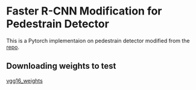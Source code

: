 # Faster R-CNN Modification for Pedestrain Detector

This is a Pytorch implementaion on pedestrain detector modified from the [repo](https://github.com/jwyang/faster-rcnn.pytorch.git).

## Downloading weights to test
[vgg16_weights](https://www.dropbox.com/s/abi13snqotokj0p/faster_rcnn_1_8_3759.pth?dl=0)
